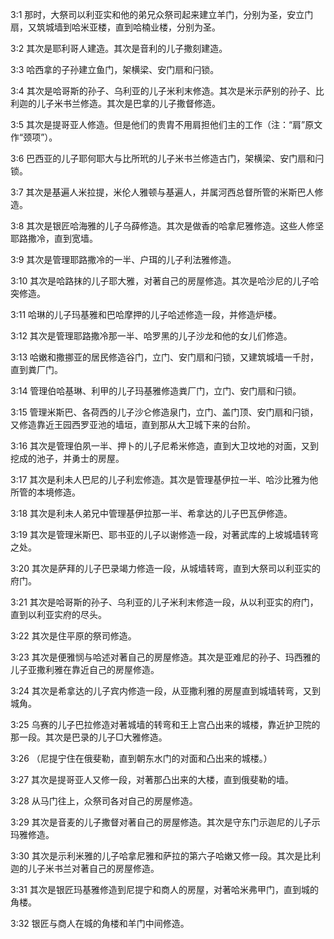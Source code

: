 <a id="1"></a>3:1  那时，大祭司以利亚实和他的弟兄众祭司起来建立羊门，分别为圣，安立门扇，又筑城墙到哈米亚楼，直到哈楠业楼，分别为圣。  

<a id="2"></a>3:2  其次是耶利哥人建造。其次是音利的儿子撒刻建造。  

<a id="3"></a>3:3  哈西拿的子孙建立鱼门，架横梁、安门扇和闩锁。  

<a id="4"></a>3:4  其次是哈哥斯的孙子、乌利亚的儿子米利末修造。其次是米示萨别的孙子、比利迦的儿子米书兰修造。其次是巴拿的儿子撒督修造。  

<a id="5"></a>3:5  其次是提哥亚人修造。但是他们的贵胄不用肩担他们主的工作（注：“肩”原文作“颈项”）。  

<a id="6"></a>3:6  巴西亚的儿子耶何耶大与比所玳的儿子米书兰修造古门，架横梁、安门扇和闩锁。  

<a id="7"></a>3:7  其次是基遍人米拉提，米伦人雅顿与基遍人，并属河西总督所管的米斯巴人修造。  

<a id="8"></a>3:8  其次是银匠哈海雅的儿子乌薛修造。其次是做香的哈拿尼雅修造。这些人修坚耶路撒冷，直到宽墙。  

<a id="9"></a>3:9  其次是管理耶路撒冷的一半、户珥的儿子利法雅修造。  

<a id="10"></a>3:10  其次是哈路抹的儿子耶大雅，对著自己的房屋修造。其次是哈沙尼的儿子哈突修造。  

<a id="11"></a>3:11  哈琳的儿子玛基雅和巴哈摩押的儿子哈述修造一段，并修造炉楼。  

<a id="12"></a>3:12  其次是管理耶路撒冷那一半、哈罗黑的儿子沙龙和他的女儿们修造。  

<a id="13"></a>3:13  哈嫩和撒挪亚的居民修造谷门，立门、安门扇和闩锁，又建筑城墙一千肘，直到粪厂门。  

<a id="14"></a>3:14  管理伯哈基琳、利甲的儿子玛基雅修造粪厂门，立门、安门扇和闩锁。  

<a id="15"></a>3:15  管理米斯巴、各荷西的儿子沙仑修造泉门，立门、盖门顶、安门扇和闩锁，又修造靠近王园西罗亚池的墙垣，直到那从大卫城下来的台阶。  

<a id="16"></a>3:16  其次是管理伯夙一半、押卜的儿子尼希米修造，直到大卫坟地的对面，又到挖成的池子，并勇士的房屋。  

<a id="17"></a>3:17  其次是利未人巴尼的儿子利宏修造。其次是管理基伊拉一半、哈沙比雅为他所管的本境修造。  

<a id="18"></a>3:18  其次是利未人弟兄中管理基伊拉那一半、希拿达的儿子巴瓦伊修造。  

<a id="19"></a>3:19  其次是管理米斯巴、耶书亚的儿子以谢修造一段，对著武库的上坡城墙转弯之处。  

<a id="20"></a>3:20  其次是萨拜的儿子巴录竭力修造一段，从城墙转弯，直到大祭司以利亚实的府门。  

<a id="21"></a>3:21  其次是哈哥斯的孙子、乌利亚的儿子米利末修造一段，从以利亚实的府门，直到以利亚实府的尽头。  

<a id="22"></a>3:22  其次是住平原的祭司修造。  

<a id="23"></a>3:23  其次是便雅悯与哈述对著自己的房屋修造。其次是亚难尼的孙子、玛西雅的儿子亚撒利雅在靠近自己的房屋修造。  

<a id="24"></a>3:24  其次是希拿达的儿子宾内修造一段，从亚撒利雅的房屋直到城墙转弯，又到城角。  

<a id="25"></a>3:25  乌赛的儿子巴拉修造对著城墙的转弯和王上宫凸出来的城楼，靠近护卫院的那一段。其次是巴录的儿子□大雅修造。  

<a id="26"></a>3:26  （尼提宁住在俄斐勒，直到朝东水门的对面和凸出来的城楼。）  

<a id="27"></a>3:27  其次是提哥亚人又修一段，对著那凸出来的大楼，直到俄斐勒的墙。  

<a id="28"></a>3:28  从马门往上，众祭司各对自己的房屋修造。  

<a id="29"></a>3:29  其次是音麦的儿子撒督对著自己的房屋修造。其次是守东门示迦尼的儿子示玛雅修造。  

<a id="30"></a>3:30  其次是示利米雅的儿子哈拿尼雅和萨拉的第六子哈嫩又修一段。其次是比利迦的儿子米书兰对著自己的房屋修造。  

<a id="31"></a>3:31  其次是银匠玛基雅修造到尼提宁和商人的房屋，对著哈米弗甲门，直到城的角楼。  

<a id="32"></a>3:32  银匠与商人在城的角楼和羊门中间修造。  
